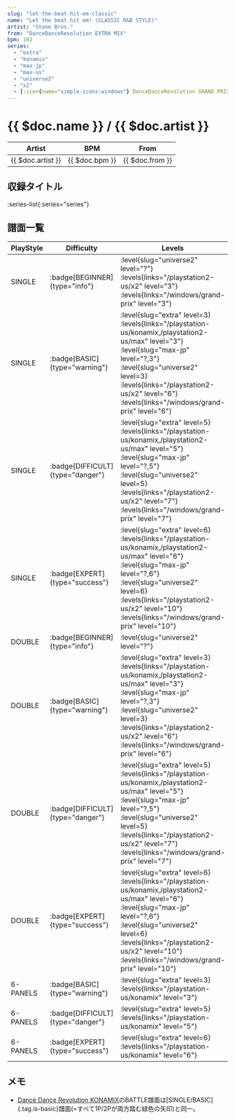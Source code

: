 ```yaml
---
slug: "let-the-beat-hit-em-classic"
name: "Let the beat hit em! (CLASSIC R&B STYLE)"
artist: "Stone Bros."
from: "DanceDanceRevolution EXTRA MIX"
bpm: 102
series:
  - "extra"
  - "konamix"
  - "max-jp"
  - "max-us"
  - "universe2"
  - "x2"
  - [:icon{name="simple-icons:windows"} DanceDanceRevolution GRAND PRIX](/windows/grand-prix)
---
```


# {{ $doc.name }} / {{ $doc.artist }}

|Artist|BPM|From|
|------|---|----|
|{{ $doc.artist }}|{{ $doc.bpm }}|{{ $doc.from }}|

## 収録タイトル

:series-list{:series="series"}

## 譜面一覧

|PlayStyle|Difficulty|Levels|Notes|Movie|
|---------|----------|------|-----|-----|
|SINGLE| :badge[BEGINNER]{type="info"}|<div class="field is-grouped is-grouped-multiline"> :level{slug="universe2" level="?"} :levels{links="/playstation2-us/x2" level="3"}  :levels{links="/windows/grand-prix" level="3"}</div>|65/0||
|SINGLE| :badge[BASIC]{type="warning"}|<div class="field is-grouped is-grouped-multiline"> :level{slug="extra" level=3} :levels{links="/playstation-us/konamix,/playstation2-us/max" level="3"} :level{slug="max-jp" level="?,3"} :level{slug="universe2" level=3} :levels{links="/playstation2-us/x2" level="6"}  :levels{links="/windows/grand-prix" level="6"}</div>|133/0||
|SINGLE| :badge[DIFFICULT]{type="danger"}|<div class="field is-grouped is-grouped-multiline"> :level{slug="extra" level=5} :levels{links="/playstation-us/konamix,/playstation2-us/max" level="5"} :level{slug="max-jp" level="?,5"} :level{slug="universe2" level=5} :levels{links="/playstation2-us/x2" level="7"}  :levels{links="/windows/grand-prix" level="7"}</div>|172/0||
|SINGLE| :badge[EXPERT]{type="success"}|<div class="field is-grouped is-grouped-multiline"> :level{slug="extra" level=6} :levels{links="/playstation-us/konamix,/playstation2-us/max" level="6"} :level{slug="max-jp" level="?,6"} :level{slug="universe2" level=6} :levels{links="/playstation2-us/x2" level="10"}  :levels{links="/windows/grand-prix" level="10"}</div>|192/0||
|DOUBLE| :badge[BEGINNER]{type="info"}|<div class="field is-grouped is-grouped-multiline"> :level{slug="universe2" level="?"}</div>|||
|DOUBLE| :badge[BASIC]{type="warning"}|<div class="field is-grouped is-grouped-multiline"> :level{slug="extra" level=3} :levels{links="/playstation-us/konamix,/playstation2-us/max" level="3"} :level{slug="max-jp" level="?,3"} :level{slug="universe2" level=3} :levels{links="/playstation2-us/x2" level="6"}  :levels{links="/windows/grand-prix" level="6"}</div>|134/0||
|DOUBLE| :badge[DIFFICULT]{type="danger"}|<div class="field is-grouped is-grouped-multiline"> :level{slug="extra" level=5} :levels{links="/playstation-us/konamix,/playstation2-us/max" level="5"} :level{slug="max-jp" level="?,5"} :level{slug="universe2" level=5} :levels{links="/playstation2-us/x2" level="7"}  :levels{links="/windows/grand-prix" level="7"}</div>|172/0||
|DOUBLE| :badge[EXPERT]{type="success"}|<div class="field is-grouped is-grouped-multiline"> :level{slug="extra" level=6} :levels{links="/playstation-us/konamix,/playstation2-us/max" level="6"} :level{slug="max-jp" level="?,6"} :level{slug="universe2" level=6} :levels{links="/playstation2-us/x2" level="10"}  :levels{links="/windows/grand-prix" level="10"}</div>|190/0||
|6-PANELS| :badge[BASIC]{type="warning"}|<div class="field is-grouped is-grouped-multiline"> :level{slug="extra" level=3} :levels{links="/playstation-us/konamix" level="3"}</div>|133/0||
|6-PANELS| :badge[DIFFICULT]{type="danger"}|<div class="field is-grouped is-grouped-multiline"> :level{slug="extra" level=5} :levels{links="/playstation-us/konamix" level="5"}</div>|172/0||
|6-PANELS| :badge[EXPERT]{type="success"}|<div class="field is-grouped is-grouped-multiline"> :level{slug="extra" level=6} :levels{links="/playstation-us/konamix" level="6"}</div>|189/0||

## メモ

- [Dance Dance Revolution KONAMIX](/series/konamix)のBATTLE譜面は[SINGLE/BASIC]{.tag.is-basic}譜面(=すべて1P/2Pが両方踏む緑色の矢印)と同一。
